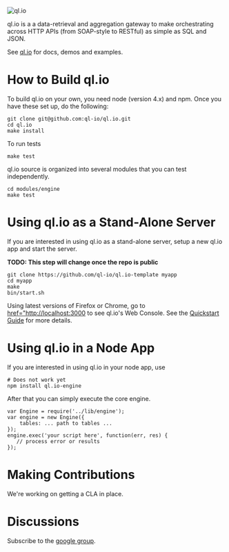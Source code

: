 
![ql.io](http://ql.io/ql.io-large.png)

ql.io is a a data-retrieval and aggregation gateway to make orchestrating across HTTP APIs (from
SOAP-style to RESTful) as simple as SQL and JSON.

See [ql.io](http://ql.io) for docs, demos and examples.

# How to Build ql.io
To build ql.io on your own, you need node (version 4.x) and npm. Once you have these set up, do the
following:

    git clone git@github.com:ql-io/ql.io.git
    cd ql.io
    make install

To run tests

    make test

ql.io source is organized into several modules that you can test independently.

    cd modules/engine
    make test

# Using ql.io as a Stand-Alone Server

If you are interested in using ql.io as a stand-alone server, setup a new ql.io app and start the
server.

**TODO: This step will change once the repo is public**

    git clone https://github.com/ql-io/ql.io-template myapp
    cd myapp
    make
    bin/start.sh

Using latest versions of Firefox or Chrome, go to
[href="http://localhost:3000](http://localhost:3000) to see ql.io's Web Console. See the
[Quickstart Guide](http://ql.io/docs/quickstart) for more details.</p>

# Using ql.io in a Node App

If you are interested in using ql.io in your node app, use

    # Does not work yet
    npm install ql.io-engine

After that you can simply execute the core engine.

    var Engine = require('../lib/engine');
    var engine = new Engine({
        tables: ... path to tables ...
    });
    engine.exec('your script here', function(err, res) {
       // process error or results
    });

# Making Contributions

We're working on getting a CLA in place.

# Discussions

Subscribe to the [google group](http://groups.google.com/group/qlio).